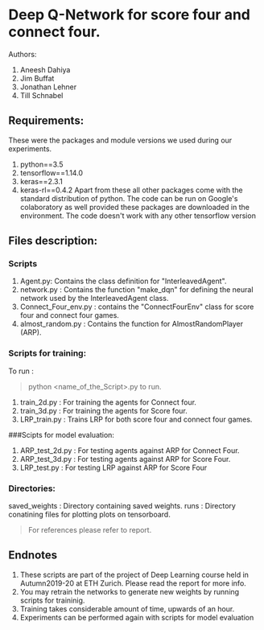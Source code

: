 # Deep Q-Network for score four and connect four.
Authors:
1. Aneesh Dahiya
2. Jim Buffat
3. Jonathan Lehner
4. Till Schnabel

## Requirements:
These were the packages and module versions we used during our experiments. 
1. python==3.5
2. tensorflow==1.14.0
3. keras==2.3.1
4. keras-rl==0.4.2
Apart from these all other packages come with the standard distribution of python. The code can be run on Google's colaboratory as well provided these packages are downloaded in the environment.
The code doesn't work with any other tensorflow version

## Files description:
### Scripts
1. Agent.py: Contains the class definition for "InterleavedAgent". 
2. network.py : Contains the function "make_dqn" for defining the neural network used by the InterleavedAgent class.
3. Connect_Four_env.py : contains the "ConnectFourEnv" class for score four and connect four games.
4. almost_random.py : Contains the function for AlmostRandomPlayer (ARP).
### Scripts for training:
To run :
>python <name_of_the_Script>.py to run.

1. train_2d.py : For training the agents for Connect four.
2. train_3d.py : For training the agents for Score four. 
3. LRP_train.py   : Trains LRP for both score four and connect four games.

###Scipts for model evaluation:
1. ARP_test_2d.py : For testing agents against ARP for Connect Four.
2. ARP_test_3d.py : For testing agents against ARP for Score Four.
3. LRP_test.py : For testing LRP against ARP for Score Four

### Directories:
saved_weights : Directory containing saved weights.
runs          : Directory conatining files for plotting plots on tensorboard.



> For references please refer to report.
## Endnotes
1. These scripts are part of the project of Deep Learning course held in Autumn2019-20 at ETH Zurich. Please read the report for more info.
2. You may retrain the networks to generate new weights by running scripts for traininig. 
3. Training takes considerable amount of time, upwards of an hour.
4. Experiments can be performed again with scripts for model evaluation


